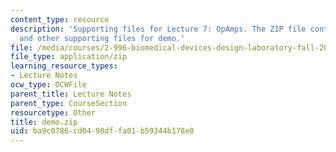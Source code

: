 ```yaml
---
content_type: resource
description: 'Supporting files for Lecture 7: OpAmps. The ZIP file contains: main.c
  and other supporting files for demo.'
file: /media/courses/2-996-biomedical-devices-design-laboratory-fall-2007/ba9c0786cd0498dffa01b59344b178e0_demo.zip
file_type: application/zip
learning_resource_types:
- Lecture Notes
ocw_type: OCWFile
parent_title: Lecture Notes
parent_type: CourseSection
resourcetype: Other
title: demo.zip
uid: ba9c0786-cd04-98df-fa01-b59344b178e0
---
```

